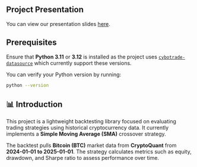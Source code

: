 ## Project Presentation
You can view our presentation slides [here](https://www.canva.com/design/DAGkZ5qtnas/rq_EqoortXMd-4HMSf6bQw/edit?utm_content=DAGkZ5qtnas&utm_campaign=designshare&utm_medium=link2&utm_source=sharebutton).

## Prerequisites

Ensure that **Python 3.11** or **3.12** is installed as the project uses [`cybotrade-datasource`](https://pypi.org/project/cybotrade-datasource/) which currently support these versions.

You can verify your Python version by running:

```bash
python --version
```

## 📊 Introduction

This project is a lightweight backtesting library focused on evaluating trading strategies using historical cryptocurrency data. It currently implements a **Simple Moving Average (SMA)** crossover strategy.

The backtest pulls **Bitcoin (BTC)** market data from **CryptoQuant** from **2024-01-01 to 2025-01-01**. The strategy calculates metrics such as equity, drawdown, and Sharpe ratio to assess performance over time.


